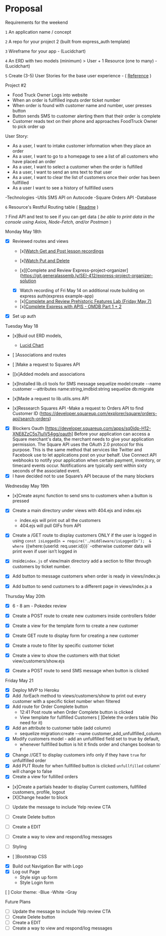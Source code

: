 # Proposal
Requirements for the weekend

`1` An application name / concept 

`2` A repo for your project 2 (built from express_auth template)

`3` Wireframe for your app - (Lucidchart)

`4` An ERD with two models (minimum) > User + 1 Resource (one to many) - (Lucidchart)

`5` Create (3-5) User Stories for the base user experience - ( [Reference](https://revelry.co/resources/development/user-stories-that-dont-suck/) )


Project #2

- Food Truck Owner Logs into website
- When an order is fullfilled inputs order ticket number 
- When order is found with customer name and number, user presses button
- Button sends SMS to customer alerting them that their order is complete
- Customer reads text on their phone and approaches FoodTruck Owner to pick order up

User Story: 
- As a user, I want to intake customer information when they place an order 
- As a user, I want to go to a homepage to see a list of all customers who have placed an order
- As a user, I want to select a customer when the order is fulfilled
- As a user, I want to send an sms text to that user
- As a user, I want to clear the list of customers once their order has been fullfilled
- As a user I want to see a history of fullfilled users

-Technologies
	-Utils SMS API on Autocode
	-Square Orders API
	-Database


`6` Resource's Restful Routing table ( [Readme](https://romebell.gitbook.io/sei-412/node-express/00readme-1/01intro-to-express/00readme#restful-routing) )

`7` Find API and test to see if you can get data ( *be able to print data in the console using Axios, Node-Fetch, and/or Postman* )


Monday May 18th

- [x] Reviewed routes and views
	- [x][Watch Get and Post lesson recordings](https://generalassembly.zoom.us/rec/share/HxsuoXwcCiajYiiYy6FYczzQ69Ep1hK6PNrirP-qcLTk3Y8iG5B0-5H5BC4pVOxx.qyYNdtlLEQI6IQuf?startTime=1620393980000)

 	- [x][Watch Put and Delete](https://generalassembly.zoom.us/rec/share/HxsuoXwcCiajYiiYy6FYczzQ69Ep1hK6PNrirP-qcLTk3Y8iG5B0-5H5BC4pVOxx.qyYNdtlLEQI6IQuf?startTime=1620399153000)

	- [x][Complete and Review Express-project-organizer](https://git.generalassemb.ly/SEI-412/express-project-organizer-solution

	- [x] Watch recording of Fri May 14 on additional route building on express auth(express example-app)

	- [x][Complete and Review Prehistoric Features Lab (Friday May 7)](https://git.generalassemb.ly/SEI-412/prehistoric_creatures)
	- [x][Complete Express with APIS - OMDB Part 1 + 2](https://romebell.gitbook.io/sei-412/node-express/sequelize/04usingmodels )

- [x] Set up auth   


Tuesday May 18
- [x]Buid out ERD models,
    - [Lucid Chart](https://lucid.app/lucidchart/f3b2661b-c5f0-4e13-aaf4-f356dbe95925/edit?page=0_0#) 

- [ ]Associations and routes  

- [ ]Make a request to Squares API
- [[x]Added models and associations
- [x]Installed lib.cli tools for SMS message 
sequelize model:create --name customer --attributes name:string,imdbid:string
sequelize db:migrate 
- [x]Made a request to lib.utils.sms API

- [x]Ressearch Squares API
	-Make a request to Orders API to find Customer ID (https://developer.squareup.com/explorer/square/orders-api/search-orders) 

- [x] Blockers 
Oauth [https://developer.squareup.com/apps/sq0idp-H12-XNE8ZzC5s7IuIV54gg/oauth]
Before your application can access a Square merchant's data, the merchant needs to give your application 		 permission. 	The Square API uses the OAuth 2.0 protocol for this purpose. This is the same method that services like Twitter and 	Facebook use to let applications post on your behalf. 
Use Connect API webhooks to notify your application when certain payment, inventory, or timecard events occur. Notifications are typically sent within sixty seconds of the associated event.
- [x] I have decided not to use Square’s API because of the many blockers

Wednesday May 19th
- [x]Create async function to send sms to customers when a button is pressed
- [x] Create a main directory under views with 404.ejs and index.ejs 
	- index.ejs will print out all the customers
	- 404.ejs will pull GIFs from API
- [x] Create a /GET route to display customers ONLY if the user is logged in using `const isLoggedIn = require('./middleware/isLoggedIn’); 	& where `({where:{userId: req.user.id}})`
	-otherwise customer data will print even if user isn’t logged in
- [x] inside`index.js` of  view/main directory  add a section to filter through customers by ticket number.
- [x] Add button to message customers when order is ready in  views/index.js 
- [x] Add button to send customers to a different page in  views/index.js a



Thursday May 20th 
- [x] 6 - 8 am - Pokedex review
- [x] Create a POST route to create new customers inside controllers folder
- [x] Create a view for the template form to create a new customer
- [x] Create GET route to display form for creating a new customer
- [x] Create a route to filter by specific customer ticket
- [x] Create a view to show the customers with that ticket view/customers/show.ejs
- [x] Create a POST route to send SMS message when button is clicked



Friday May 21 
- [x] Deploy MVP to Heroku
- [x] Add .forEach method to views/customers/show to print out every customer with a specific ticket number when filtered
- [x] Add route for Order Complete button
	- 12:41 Post route when Order Complete button is clicked 
	- View template for fullfilled Customers
[ ]Delete the orders table (No need for it) 
-[x] Add an attribute to customer table (add column)
	- sequelize migration:create --name customer_add_unfullfilled_column
- [x] Modify customers model - add an unfullfilled field set to true by default,
	- whenever fullfilled button is hit it finds order and changes boolean to f
- [x] Change //GET to display customers info only if they have `true` for unfullfilled order
- [x] Add PUT Route for when fullfilled button is clicked `unfullfilled` column` will change to false 
- [x] Create a view for fullilled orders 
- [x]Create a partials header to display Current customers, fullfilled customers, profile, logout 
- [X]Change header to block
- [ ] Update the message to include Yelp review CTA
- [ ] Create Delete button
- [ ] Create a EDIT 
- [ ] Create a way to view and respond/log messages 


- [ ] Styling 
- [ ]Bootstrap CSS
- [x] Build out Navigation Bar with Logo
- [x] Log out Page 
	- Style sign up form 
	- Style Login form

[ ] Color theme: 
	-Blue
	-White 
	-Gray 

Future Plans
- [ ] Update the message to include Yelp review CTA
- [ ] Create Delete button
- [ ] Create a EDIT 
- [ ] Create a way to view and respond/log messages 